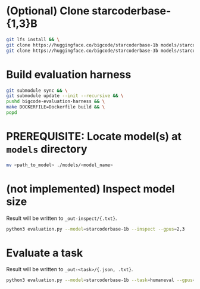 # (Optional) Clone starcoderbase-{1,3}B

```bash
git lfs install && \
git clone https://huggingface.co/bigcode/starcoderbase-1b models/starcoderbase-1b && \
git clone https://huggingface.co/bigcode/starcoderbase-3b models/starcoderbase-3b
```

# Build evaluation harness

```bash
git submodule sync && \
git submodule update --init --recursive && \
pushd bigcode-evaluation-harness && \
make DOCKERFILE=Dockerfile build && \
popd
```

# PREREQUISITE: Locate model(s) at `models` directory

```bash
mv <path_to_model> ./models/<model_name>
```

# (not implemented) Inspect model size

Result will be written to `_out-inspect/{.txt}`.

```bash
python3 evaluation.py --model=starcoderbase-1b --inspect --gpus=2,3
```

# Evaluate a task

Result will be written to `_out-<task>/{.json, .txt}`.

```bash
python3 evaluation.py --model=starcoderbase-1b --task=humaneval --gpus=2,3
```
